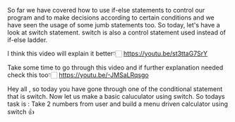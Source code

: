 So far we have covered how to use if-else statements to control our program and to make decisions according to certain conditions and we have seen the usage of some jumb statements too.
So today, let's have a look at switch statement. switch is also a control statement used instead of if-else ladder.

I think this video will explain it better👇🏻
https://youtu.be/st3ttaG7SrY

Take some time to go through this video and if further explanation needed check this too👇🏻
https://youtu.be/-JMSaLRqsgo



Hey all , so today you have gone through one of the conditional statement that is switch. Now let us make a basic caluculator using switch.
So todays task is :
Take 2 numbers from user and build a menu driven calculator using switch 👍
